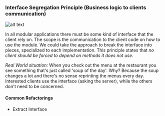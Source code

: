 ### Interface Segregation Principle (Business logic to clients communication)
![alt text](../../../../../etc/isp.jpg?raw=true "Interface Segregation")

In all modular applications there must be some kind of interface that the client rely on.
The scope is the communication to the client code on how to use the module.
We could take the approach to break the interface into pieces, specialized to each implementation.
This principle states that *no client should be forced to depend on methods it does not use*.

*Real World situation:* When you check out the menu at the restaurant you see something that's just called
'soup of the day'. Why? Because the soup changes a lot and there's no sense reprinting the menus every day.
 Interested clients use the interface (asking the server), while the others don't need to be concerned.
 
 
#### Common Refactorings
- Extract Interface